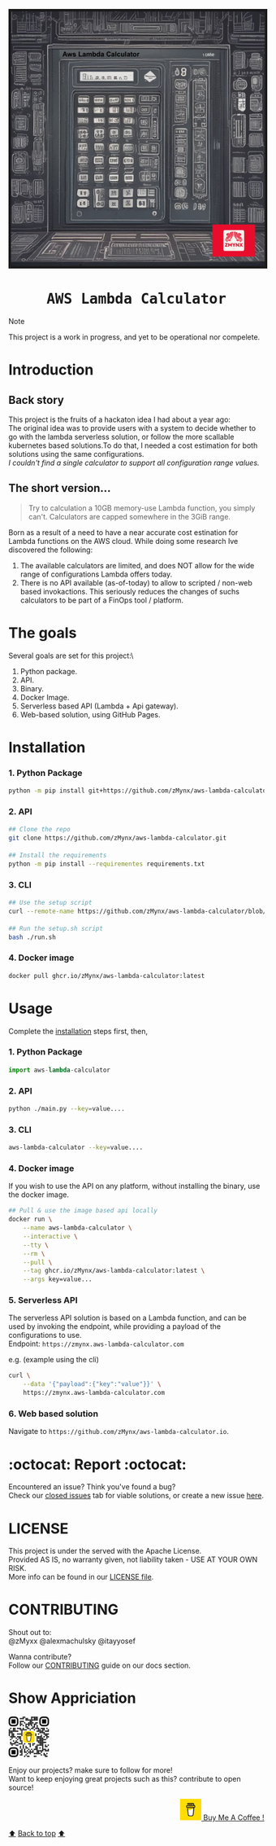 <a name="top"></a>

<p align="center">
<img src="./docs/assets/IMG_0416.PNG" alt="aws-lambda-calculator" height="500" width="500" border="5"/>
</p>
<h1 align="center"><samp> AWS Lambda Calculator</samp></h1>

> [!NOTE]
> This project is a work in progress, and yet to be operational nor compelete.

# Introduction

## Back story

This project is the fruits of a hackaton idea I had about a year ago:\
The original idea was to provide users with a system to decide whether to go with the lambda serverless solution, or follow the more scallable kubernetes based solutions\.To do that, I needed a cost estimation for both solutions using the same configurations.\
*I couldn't find a single calculator to support all configuration range values.*

## The short version...

> Try to calculation a 10GB memory-use Lambda function, you simply can't. Calculators are capped somewhere in the 3GiB range.

Born as a result of a need to have a near accurate cost estination for Lambda functions on the AWS cloud. While doing some research Ive discovered the following:

1. The available calculators are limited, and does NOT allow for the wide range of configurations Lambda offers today. 
2. There is no API available (as-of-today) to allow to scripted / non-web based invokactions. This seriously reduces the changes of suchs calculators to be part of a FinOps tool / platform.

# The goals

Several goals are set for this project:\
1. Python package.
2. API.
3. Binary.
4. Docker Image.
5. Serverless based API (Lambda + Api gateway).
6. Web-based solution, using GitHub Pages.

# Installation
### 1. Python Package

```bash
python -m pip install git+https://github.com/zMynx/aws-lambda-calculator.git#egg=aws-lambda-calculator
```

### 2. API

```bash
## Clone the repo
git clone https://github.com/zMynx/aws-lambda-calculator.git

## Install the requirements
python -m pip install --requirementes requirements.txt
```

### 3. CLI

```bash
## Use the setup script
curl --remote-name https://github.com/zMynx/aws-lambda-calculator/blob/main/run.sh

## Run the setup.sh script
bash ./run.sh
```

### 4. Docker image

```bash
docker pull ghcr.io/zMynx/aws-lambda-calculator:latest
```

# Usage
Complete the [installation](#installation) steps first, then,

### 1. Python Package

```python
import aws-lambda-calculator
```

### 2. API

```bash
python ./main.py --key=value....
```

### 3. CLI

```bash
aws-lambda-calculator --key=value....
```

### 4. Docker image

If you wish to use the API on any platform, without installing the binary, use the docker image.

```bash
## Pull & use the image based api locally
docker run \
    --name aws-lambda-calculator \
    --interactive \
    --tty \
    --rm \
    --pull \
    --tag ghcr.io/zMynx/aws-lambda-calculator:latest \
    --args key=value...
```

### 5. Serverless API

The serverless API solution is based on a Lambda function, and can be used by invoking the endpoint, while providing a payload of the configurations to use.\
Endpoint: `https://zmynx.aws-lambda-calculator.com`

e.g. (example using the cli)
```bash
curl \
    --data '{"payload":{"key":"value"}}' \
    https://zmynx.aws-lambda-calculator.com
```

### 6. Web based solution

Navigate to `https://github.com/zMynx/aws-lambda-calculator.io`.

# :octocat: Report :octocat:

Encountered an issue? Think you've found a bug?\
Check our [closed issues](https://github.com/zMynx/aws-lambda-calculator/issues?q=is%3Aissue%20state%3Aclosed) tab for viable solutions, or create a new issue [here](https://github.com/zMynx/aws-lambda-calculator/issues/new/choose).

# LICENSE

This project is under the served with the Apache License.\
Provided AS IS, no warranty given, not liability taken - USE AT YOUR OWN RISK.\
More info can be found in our [LICENSE file](./LICENSE).

# CONTRIBUTING

Shout out to:\
@zMyxx @alexmachulsky @itayyosef

Wanna contribute?\
Follow our [CONTRIBUTING](./docs/CONTRIBUTING) guide on our docs section.

# Show Appriciation

<img src="./docs/assets/bmc_qr.png" alt="buy-me-a-coffee-qr-code" style="width:80px;height:80px;"></a>

Enjoy our projects? make sure to follow for more!\
Want to keep enjoying great projects such as this? contribute to open source!

<p align=right><a href="buymeacoffee.com/zmynx"><img src="./docs/assets/buymeacoffe-logo.png" alt="buy-me-a-coffee" style="width:42px;height:42px;"> Buy Me A Coffee !</a></p>

[:arrow_up:](#top) [Back to top](#top) [:arrow_up:](#top)
